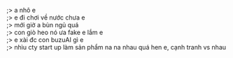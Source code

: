 ;> a nhô e<br>
;> e đi chơi về nước chưa e<br>
;> mới giờ a bùn ngủ quá<br>
;> con giò heo nó ưa fake e lắm e<br>
;> e xài đc con buzuAI gì e<br>
;> nhìu cty start up làm sản phẩm na na nhau quá hen e, cạnh tranh vs nhau
